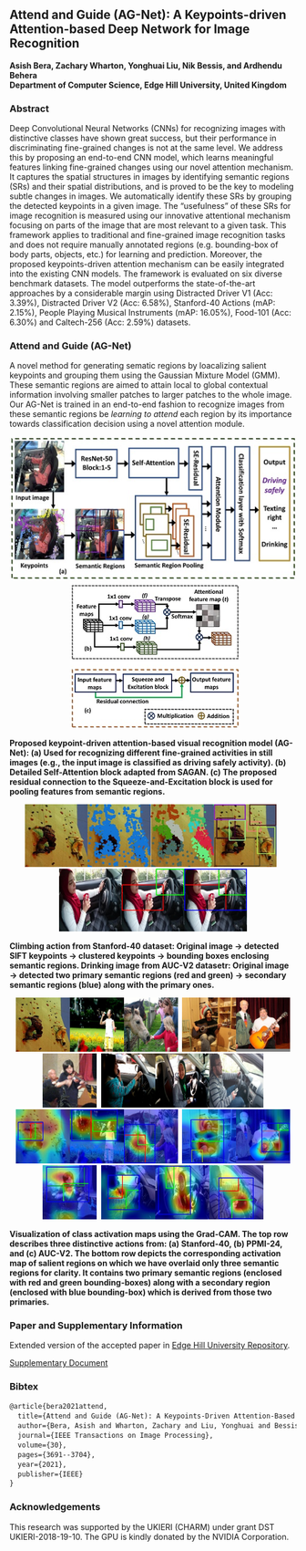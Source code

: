 ## Attend and Guide (AG-Net): A Keypoints-driven Attention-based Deep Network for Image Recognition 
**Asish Bera, Zachary Wharton, Yonghuai Liu, Nik Bessis, and Ardhendu Behera**<br/>
**Department of Computer Science, Edge Hill University, United Kingdom**

### Abstract
Deep Convolutional Neural Networks (CNNs) for recognizing images with distinctive classes have shown great success, but their performance in discriminating fine-grained changes is not at the same level. We address this by proposing an end-to-end CNN model, which learns meaningful features linking fine-grained changes using our novel attention mechanism. It captures the spatial structures in images by identifying semantic regions (SRs) and their spatial distributions, and is proved to be the key to modeling subtle changes in images. We automatically identify these SRs by grouping the detected keypoints in a given image. The “usefulness” of these SRs for image recognition is measured using our innovative attentional mechanism focusing on parts of the image that are most relevant to a given task. This framework applies to traditional and fine-grained image recognition tasks and does not require manually annotated regions (e.g. bounding-box of body parts, objects, etc.) for learning and prediction. Moreover, the proposed keypoints-driven attention mechanism can be easily integrated into the existing CNN models. The framework is evaluated on six diverse benchmark datasets. The model outperforms the state-of-the-art approaches by a considerable margin using Distracted Driver V1 (Acc: 3.39%), Distracted Driver V2 (Acc: 6.58%), Stanford-40 Actions (mAP: 2.15%), People Playing Musical Instruments (mAP: 16.05%), Food-101 (Acc: 6.30%) and Caltech-256 (Acc: 2.59%) datasets.

### Attend and Guide (AG-Net)
A novel method for generating sematic regions by loacalizing salient keypoints and grouping them using the Gaussian Mixture Model (GMM). These semantic regions are aimed to attain local to global contextual information involving smaller patches to larger patches to the whole image. Our AG-Net is trained in an end-to-end fashion to recognize images from these semantic regions be _learning to attend_ each region by its importance towards classification decision using a novel attention module. 

<p align="center">
<img src="1a.jpg"/>&nbsp;&nbsp;<img src="1B_C.jpg"/></p>

**Proposed keypoint-driven attention-based visual recognition model (AG-Net): (a) Used for recognizing different fine-grained activities in still images (e.g., the input image is classified as driving safely activity). (b) Detailed Self-Attention block adapted from SAGAN. (c) The proposed residual connection to the Squeeze-and-Excitation block is used for pooling features from semantic regions.**

<p align="center">
  <img src="1_climbing_288.jpg" alt="drawing" height="110"/><img src="2_sift_keypoints_climbing.jpg" alt="drawing" height="110"/><img src="3grp_keypoints_climbing.jpg" alt="drawing" height="110"/><img src="4_output_climbing.jpg" alt="drawing" height="110"/>&nbsp;&nbsp;<img src="Drinking_V2.jpg" alt="drawing" height="110"/><img src="Drinking_V2_PRs.jpg" alt="drawing" height="110"/><img src="Drinking_V2_SRs.jpg" alt="drawing" height="110"/></p>  

**Climbing action from Stanford-40 dataset: Original image &#8594; detected SIFT keypoints &#8594; clustered keypoints &#8594; bounding boxes enclosing semantic regions. Drinking image from AUC-V2 datasetr: Original image &#8594; detected two primary semantic regions (red and green) &#8594;  secondary semantic regions (blue) along with the
primary ones.**

<p align="center"><img src="1_climbing_288.jpg" alt="drawing" height="95"/><img src="blowing_bubbles_155.jpg" alt="drawing" height="95"/><img src="feeding_a_horse_064.jpg" alt="drawing" height="95"/>&nbsp;&nbsp;<img src="Norm_Play_Guitar_141_0.jpg" alt="drawing" height="95"/><img src="Norm_With_Guitar_161_0.jpg" alt="drawing" height="95"/><img src="Norm_Play_Violin_131_0.jpg" alt="drawing" height="95"/>&nbsp;&nbsp;<img src="C1_186_V2.jpg" alt="drawing" height="95"/><img src="C1_197_V2.jpg" alt="drawing" height="95"/><img src="C1_278_V2.jpg" alt="drawing" height="95"/><br/><img src="output1_6_climbing_288.jpg" alt="drawing" height="95"/><img src="output0_6_blowing_bubbles_155.jpg" alt="drawing" height="95"/><img src="output3_6_feeding_a_horse_064.jpg" alt="drawing" height="95"/>&nbsp;&nbsp;<img src="output1_5_Norm_Play_Guitar_141_0.jpg" alt="drawing" height="95"/><img src="output6_7_Norm_With_Guitar_161_0.jpg" alt="drawing" height="95"/><img src="output3_5_Norm_Play_Violin_131_0.jpg" alt="drawing" height="95"/>&nbsp;&nbsp;<img src="output1_2_C1_186_V2.jpg" alt="drawing" height="95"/><img src="output4_6_C1_197_V2.jpg" alt="drawing" height="95"/><img src="output2_3_C1_278_V2.jpg" alt="drawing" height="95"/></p>

**Visualization of class activation maps using the Grad-CAM. The top row describes three distinctive actions from: (a) Stanford-40, (b) PPMI-24, and (c) AUC-V2. The bottom row depicts the corresponding activation map of salient regions on which we have overlaid only three semantic regions for clarity. It contains two primary semantic regions (enclosed with red and green bounding-boxes) along with a secondary region (enclosed with blue bounding-box) which is derived from those two primaries.**

### Paper and Supplementary Information
Extended version of the accepted paper in [Edge Hill University Repository](https://research.edgehill.ac.uk/ws/files/37514277/IEEE_TIP_AG_Net.pdf).

[Supplementary Document](Supplementary-TIP-22638-2020.final.pdf)
### Bibtex
```markdown
@article{bera2021attend,
  title={Attend and Guide (AG-Net): A Keypoints-Driven Attention-Based Deep Network for Image Recognition},
  author={Bera, Asish and Wharton, Zachary and Liu, Yonghuai and Bessis, Nik and Behera, Ardhendu},
  journal={IEEE Transactions on Image Processing},
  volume={30},
  pages={3691--3704},
  year={2021},
  publisher={IEEE}
}
```

### Acknowledgements

This research was supported by the UKIERI (CHARM) under grant DST UKIERI-2018-19-10. The GPU is kindly donated by the NVIDIA Corporation.
